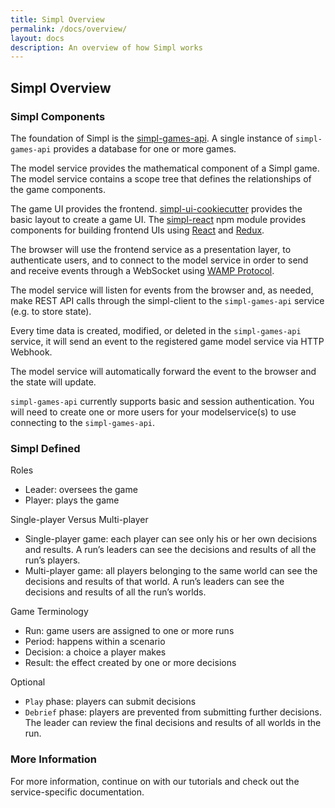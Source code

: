 ```yaml
---
title: Simpl Overview
permalink: /docs/overview/
layout: docs
description: An overview of how Simpl works
---
```


## Simpl Overview

### Simpl Components

The foundation of Simpl is the [simpl-games-api](https://github.com/simplworld/simpl-games-api). A single instance of `simpl-games-api` provides a database for one or more games. 

The model service provides the mathematical component of a Simpl game. The model service contains a scope tree that defines the relationships of the game components.

The game UI provides the frontend. [simpl-ui-cookiecutter](https://github.com/simplworld/simpl-ui-cookiecutter) provides the basic layout to create a game UI. The [simpl-react](https://github.com/simplworld/simpl-react) npm module provides components for building frontend UIs using [React](https://reactjs.org) and 
[Redux](https://github.com/reduxjs/react-redux).

The browser will use the frontend service as a presentation layer, to authenticate users, and to connect to the model service in order to send and receive events through a WebSocket using [WAMP Protocol](http://wamp-proto.org/).

The model service will listen for events from the browser and, as needed, make REST API calls through the simpl-client to the `simpl-games-api` service (e.g. to store state).

Every time data is created, modified, or deleted in the `simpl-games-api` service, it will send an event to the registered game model service via HTTP Webhook.

The model service will automatically forward the event to the browser and the state will update.

`simpl-games-api` currently supports basic and session authentication. 
You will need to create one or more users for your modelservice(s) to use connecting to the `simpl-games-api`. 

### Simpl Defined

Roles
* Leader: oversees the game
* Player: plays the game

Single-player Versus Multi-player
* Single-player game: each player can see only his or her own decisions and results. A run’s leaders can see the decisions and results of all the run’s players.
* Multi-player game: all players belonging to the same world can see the decisions and results of that world. A run’s leaders can see the decisions and results of all the run’s worlds.

Game Terminology

<!--
* Scenario:
-->
* Run: game users are assigned to one or more runs
* Period: happens within a scenario
* Decision: a choice a player makes
* Result: the effect created by one or more decisions

Optional

* `Play` phase: players can submit decisions
* `Debrief` phase: players are prevented from submitting further decisions. The leader can review the final decisions and results of all worlds in the run.

### More Information

For more information, continue on with our tutorials and check out the service-specific documentation.


